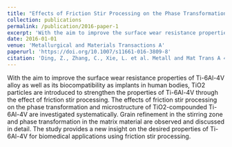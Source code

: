 ```yaml
---
title: "Effects of Friction Stir Processing on the Phase Transformation and Microstructure of TiO2-Compounded Ti-6Al-4V Alloy"
collection: publications
permalink: /publication/2016-paper-1
excerpt: 'With the aim to improve the surface wear resistance properties of Ti-6Al-4V alloy as well as its biocompatibility as implants in human bodies, TiO2 particles are introduced to strengthen the properties of Ti-6Al-4V through the effect of friction stir processing. The effects of friction stir processing on the phase transformation and microstructure of TiO2-compounded Ti-6Al-4V are investigated systematically. Grain refinement in the stirring zone and phase transformation in the matrix material are observed and discussed in detail. The study provides a new insight on the desired properties of Ti-6Al-4V for biomedical applications using friction stir processing.'
date: 2016-01-01
venue: 'Metallurgical and Materials Transactions A'
paperurl: 'https://doi.org/10.1007/s11661-016-3809-8'
citation: 'Ding, Z., Zhang, C., Xie, L. et al. Metall and Mat Trans A 47, 5675–5679 (2016).'
---
```


With the aim to improve the surface wear resistance properties of Ti-6Al-4V alloy as well as its biocompatibility as implants in human bodies, TiO2 particles are introduced to strengthen the properties of Ti-6Al-4V through the effect of friction stir processing. The effects of friction stir processing on the phase transformation and microstructure of TiO2-compounded Ti-6Al-4V are investigated systematically. Grain refinement in the stirring zone and phase transformation in the matrix material are observed and discussed in detail. The study provides a new insight on the desired properties of Ti-6Al-4V for biomedical applications using friction stir processing.